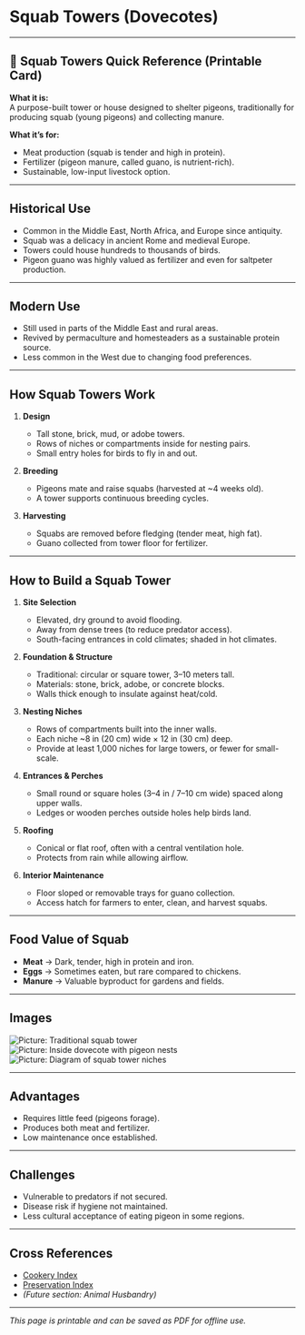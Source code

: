 # Squab Towers (Dovecotes)

---

## 📜 Squab Towers Quick Reference (Printable Card)

**What it is:**  
A purpose-built tower or house designed to shelter pigeons, traditionally for producing squab (young pigeons) and collecting manure.  

**What it’s for:**  
- Meat production (squab is tender and high in protein).  
- Fertilizer (pigeon manure, called guano, is nutrient-rich).  
- Sustainable, low-input livestock option.  

---

## Historical Use  

- Common in the Middle East, North Africa, and Europe since antiquity.  
- Squab was a delicacy in ancient Rome and medieval Europe.  
- Towers could house hundreds to thousands of birds.  
- Pigeon guano was highly valued as fertilizer and even for saltpeter production.  

---

## Modern Use  

- Still used in parts of the Middle East and rural areas.  
- Revived by permaculture and homesteaders as a sustainable protein source.  
- Less common in the West due to changing food preferences.  

---

## How Squab Towers Work  

1. **Design**  
   - Tall stone, brick, mud, or adobe towers.  
   - Rows of niches or compartments inside for nesting pairs.  
   - Small entry holes for birds to fly in and out.  

2. **Breeding**  
   - Pigeons mate and raise squabs (harvested at ~4 weeks old).  
   - A tower supports continuous breeding cycles.  

3. **Harvesting**  
   - Squabs are removed before fledging (tender meat, high fat).  
   - Guano collected from tower floor for fertilizer.  

---

## How to Build a Squab Tower  

1. **Site Selection**  
   - Elevated, dry ground to avoid flooding.  
   - Away from dense trees (to reduce predator access).  
   - South-facing entrances in cold climates; shaded in hot climates.  

2. **Foundation & Structure**  
   - Traditional: circular or square tower, 3–10 meters tall.  
   - Materials: stone, brick, adobe, or concrete blocks.  
   - Walls thick enough to insulate against heat/cold.  

3. **Nesting Niches**  
   - Rows of compartments built into the inner walls.  
   - Each niche ~8 in (20 cm) wide × 12 in (30 cm) deep.  
   - Provide at least 1,000 niches for large towers, or fewer for small-scale.  

4. **Entrances & Perches**  
   - Small round or square holes (3–4 in / 7–10 cm wide) spaced along upper walls.  
   - Ledges or wooden perches outside holes help birds land.  

5. **Roofing**  
   - Conical or flat roof, often with a central ventilation hole.  
   - Protects from rain while allowing airflow.  

6. **Interior Maintenance**  
   - Floor sloped or removable trays for guano collection.  
   - Access hatch for farmers to enter, clean, and harvest squabs.  

---

## Food Value of Squab  

- **Meat** → Dark, tender, high in protein and iron.  
- **Eggs** → Sometimes eaten, but rare compared to chickens.  
- **Manure** → Valuable byproduct for gardens and fields.  

---

## Images  

![Picture: Traditional squab tower](images/placeholder-squab-tower.jpg)  
![Picture: Inside dovecote with pigeon nests](images/placeholder-squab-tower-inside.jpg)  
![Picture: Diagram of squab tower niches](images/placeholder-squab-tower-diagram.jpg)  

---

## Advantages  

- Requires little feed (pigeons forage).  
- Produces both meat and fertilizer.  
- Low maintenance once established.  

---

## Challenges  

- Vulnerable to predators if not secured.  
- Disease risk if hygiene not maintained.  
- Less cultural acceptance of eating pigeon in some regions.  

---

## Cross References  

- [Cookery Index](../../cookery.md)  
- [Preservation Index](../../preservation.md)  
- *(Future section: Animal Husbandry)*  

---

*This page is printable and can be saved as PDF for offline use.*
